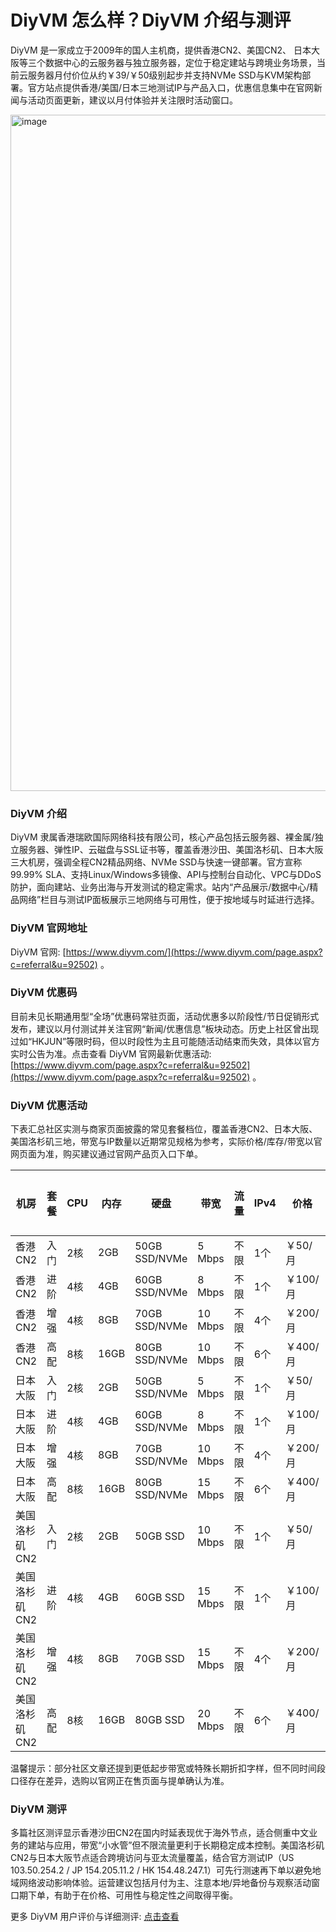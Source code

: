 # DiyVM 怎么样？DiyVM 介绍与测评

DiyVM 是一家成立于2009年的国人主机商，提供香港CN2、美国CN2、 日本大阪等三个数据中心的云服务器与独立服务器，定位于稳定建站与跨境业务场景，当前云服务器月付价位从约￥39/￥50级别起步并支持NVMe SSD与KVM架构部署。官方站点提供香港/美国/日本三地测试IP与产品入口，优惠信息集中在官网新闻与活动页面更新，建议以月付体验并关注限时活动窗口。

<img width="2967" height="1082" alt="image" src="https://github.com/user-attachments/assets/bfe92421-3799-4638-b1f3-74f0ef115279" />

### DiyVM 介绍
DiyVM 隶属香港瑞欧国际网络科技有限公司，核心产品包括云服务器、裸金属/独立服务器、弹性IP、云磁盘与SSL证书等，覆盖香港沙田、美国洛杉矶、日本大阪三大机房，强调全程CN2精品网络、NVMe SSD与快速一键部署。官方宣称99.99% SLA、支持Linux/Windows多镜像、API与控制台自动化、VPC与DDoS防护，面向建站、业务出海与开发测试的稳定需求。站内“产品展示/数据中心/精品网络”栏目与测试IP面板展示三地网络与可用性，便于按地域与时延进行选择。

### DiyVM 官网地址
DiyVM 官网: [https://www.diyvm.com/](https://www.diyvm.com/page.aspx?c=referral&u=92502) 。

### DiyVM 优惠码
目前未见长期通用型“全场”优惠码常驻页面，活动优惠多以阶段性/节日促销形式发布，建议以月付测试并关注官网“新闻/优惠信息”板块动态。历史上社区曾出现过如“HKJUN”等限时码，但以时段性为主且可能随活动结束而失效，具体以官方实时公告为准。点击查看 DiyVM 官网最新优惠活动: [https://www.diyvm.com/page.aspx?c=referral&u=92502](https://www.diyvm.com/page.aspx?c=referral&u=92502) 。

### DiyVM 优惠活动
下表汇总社区实测与商家页面披露的常见套餐档位，覆盖香港CN2、日本大阪、美国洛杉矶三地，带宽与IP数量以近期常见规格为参考，实际价格/库存/带宽以官网页面为准，购买建议通过官网产品页入口下单。

| 机房 | 套餐 | CPU | 内存 | 硬盘 | 带宽 | 流量 | IPv4 | 价格 | 购买链接 |
|---|---|---|---|---|---|---|---|---|---|
| 香港CN2 | 入门 | 2核 | 2GB | 50GB SSD/NVMe | 5 Mbps | 不限 | 1个 | ￥50/月 | [下单](https://www.diyvm.com/page.aspx?c=referral&u=92502) |
| 香港CN2 | 进阶 | 4核 | 4GB | 60GB SSD/NVMe | 8 Mbps | 不限 | 1个 | ￥100/月 | [下单](https://www.diyvm.com/page.aspx?c=referral&u=92502) |
| 香港CN2 | 增强 | 4核 | 8GB | 70GB SSD/NVMe | 10 Mbps | 不限 | 4个 | ￥200/月 | [下单](https://www.diyvm.com/page.aspx?c=referral&u=92502) |
| 香港CN2 | 高配 | 8核 | 16GB | 80GB SSD/NVMe | 10 Mbps | 不限 | 6个 | ￥400/月 | [下单](https://www.diyvm.com/page.aspx?c=referral&u=92502) |
| 日本大阪 | 入门 | 2核 | 2GB | 50GB SSD/NVMe | 5 Mbps | 不限 | 1个 | ￥50/月 | [下单](https://www.diyvm.com/page.aspx?c=referral&u=92502) |
| 日本大阪 | 进阶 | 4核 | 4GB | 60GB SSD/NVMe | 8 Mbps | 不限 | 1个 | ￥100/月 | [下单](https://www.diyvm.com/page.aspx?c=referral&u=92502) |
| 日本大阪 | 增强 | 4核 | 8GB | 70GB SSD/NVMe | 10 Mbps | 不限 | 4个 | ￥200/月 | [下单](https://www.diyvm.com/page.aspx?c=referral&u=92502) |
| 日本大阪 | 高配 | 8核 | 16GB | 80GB SSD/NVMe | 15 Mbps | 不限 | 6个 | ￥400/月 | [下单](https://www.diyvm.com/page.aspx?c=referral&u=92502) |
| 美国洛杉矶CN2 | 入门 | 2核 | 2GB | 50GB SSD | 10 Mbps | 不限 | 1个 | ￥50/月 | [下单](https://www.diyvm.com/page.aspx?c=referral&u=92502) |
| 美国洛杉矶CN2 | 进阶 | 4核 | 4GB | 60GB SSD | 15 Mbps | 不限 | 1个 | ￥100/月 | [下单](https://www.diyvm.com/page.aspx?c=referral&u=92502) |
| 美国洛杉矶CN2 | 增强 | 4核 | 8GB | 70GB SSD | 15 Mbps | 不限 | 4个 | ￥200/月 | [下单](https://www.diyvm.com/page.aspx?c=referral&u=92502) |
| 美国洛杉矶CN2 | 高配 | 8核 | 16GB | 80GB SSD | 20 Mbps | 不限 | 6个 | ￥400/月 | [下单](https://www.diyvm.com/page.aspx?c=referral&u=92502) |

温馨提示：部分社区文章还提到更低起步带宽或特殊长期折扣字样，但不同时间段口径存在差异，选购以官网正在售页面与提单确认为准。

### DiyVM 测评
多篇社区测评显示香港沙田CN2在国内时延表现优于海外节点，适合侧重中文业务的建站与应用，带宽“小水管”但不限流量更利于长期稳定成本控制。美国洛杉矶CN2与日本大阪节点适合跨境访问与亚太流量覆盖，结合官方测试IP（US 103.50.254.2 / JP 154.205.11.2 / HK 154.48.247.1）可先行测速再下单以避免地域网络波动影响体验。运营建议包括月付为主、注意本地/异地备份与观察活动窗口期下单，有助于在价格、可用性与稳定性之间取得平衡。

更多 DiyVM 用户评价与详细测评: [点击查看](https://www.diyvm.com/page.aspx?c=referral&u=92502)
